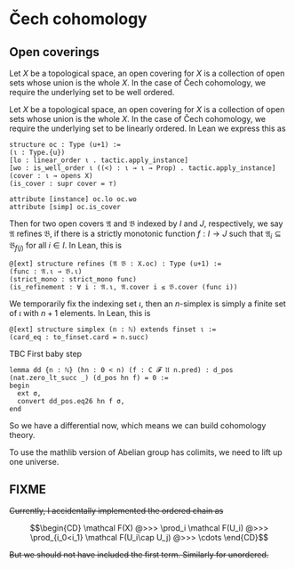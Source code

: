 # Čech cohomology

## Open coverings

Let $`X`$ be a topological space, an open covering for $`X`$ is a collection of open sets whose union is the whole $`X`$. In the case of Čech cohomology, we require the underlying set to be well ordered.

Let $X$ be a topological space, an open covering for $`X`$ is a collection of open sets whose union is the whole $`X`$. In the case of Čech cohomology, we require the underlying set to be linearly ordered.
In Lean we express this as

```lean
structure oc : Type (u+1) :=
(ι : Type.{u})
[lo : linear_order ι . tactic.apply_instance] 
[wo : is_well_order ι ((<) : ι → ι → Prop) . tactic.apply_instance]
(cover : ι → opens X)
(is_cover : supr cover = ⊤)

attribute [instance] oc.lo oc.wo
attribute [simp] oc.is_cover
```

Then for two open covers $`\mathfrak A`$ and $`\mathfrak B`$ indexed by $`I`$ and $`J`$, respectively, we say $`\mathfrak A`$ refines $`\mathfrak B`$, if there is a strictly monotonic function $`f : I \to J`$ such that $`\mathfrak A_i \subseteq \mathfrak B_{f(j)}`$ for all $`i ∈ I`$. In Lean, this is

``` lean
@[ext] structure refines (𝔄 𝔅 : X.oc) : Type (u+1) :=
(func : 𝔄.ι → 𝔅.ι)
(strict_mono : strict_mono func)
(is_refinement : ∀ i : 𝔄.ι, 𝔄.cover i ≤ 𝔅.cover (func i))
```

We temporarily fix the indexing set $`ι`$, then an $`n`$-simplex is simply a finite set of $`ι`$ with $`n+1`$ elements. In Lean, this is

```lean
@[ext] structure simplex (n : ℕ) extends finset ι :=
(card_eq : to_finset.card = n.succ)
```

TBC
First baby step

```lean
lemma dd {n : ℕ} (hn : 0 < n) (f : C 𝓕 𝔘 n.pred) : d_pos (nat.zero_lt_succ _) (d_pos hn f) = 0 :=
begin
  ext σ,
  convert dd_pos.eq26 hn f σ,
end
```

So we have a differential now, which means we can build cohomology theory.

To use the mathlib version of Abelian group has colimits, we need to lift up one universe.

## FIXME

~~Currently, I accidentally implemented the ordered chain as~~

```math
\begin{CD}
\mathcal F(X) @>>> \prod_i \mathcal F(U_i) @>>> \prod_{i_0<i_1} \mathcal F(U_i\cap U_j) @>>> \cdots
\end{CD}
```


~~But we should not have included the first term. Similarly for unordered.~~
